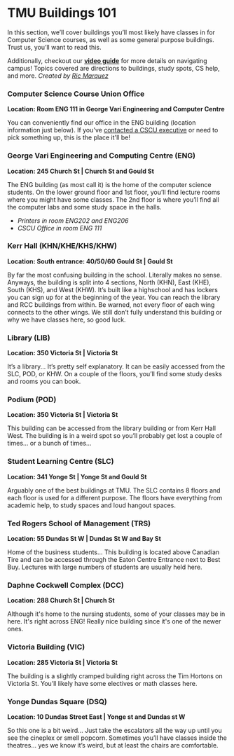 # TMU Buildings 101

In this section, we’ll cover buildings you’ll most likely have classes in for Computer Science courses, as well as some general purpose buildings. Trust us, you’ll want to read this.

Additionally, checkout our **<a href="https://www.youtube.com/watch?v=eoVmgoIIhLo  
" target="_blank" rel="noopener noreferrer">video guide</a>** for more details on navigating campus! Topics covered are directions to buildings, study spots, CS help, and more. _Created by <a href="https://www.linkedin.com/in/richard-marquez-2001/  
" target="_blank" rel="noopener noreferrer"> Ric Marquez </a>_<br/>

<h3>Computer Science Course Union Office</h3>
<b>Location: Room ENG 111 in George Vari Engineering and Computer Centre</b><br/>

You can conveniently find our office in the ENG building (location information just below). If you've <a href="./contact" target="_blank" rel="noopener noreferrer">contacted a CSCU executive</a> or need to pick something up, this is the place it'll be!

<h3>George Vari Engineering and Computing Centre (ENG)</h3>
<b>Location: 245 Church St | Church St and Gould St</b><br/>

The ENG building (as most call it) is the home of the computer science students.
On the lower ground floor and 1st floor, you’ll find lecture rooms where you might have some classes. The 2nd floor is where you’ll find all the computer labs and some study space in the halls.

- _Printers in room ENG202 and ENG206_<br/>
- _CSCU Office in room ENG 111_

<h3>Kerr Hall (KHN/KHE/KHS/KHW)</h3>
<b>Location: South entrance: 40/50/60 Gould St | Gould St</b><br/>

By far the most confusing building in the school. Literally makes no sense. Anyways, the building is split into 4 sections, North (KHN), East (KHE), South (KHS), and West (KHW). It’s built like a highschool and has lockers you can sign up for at the beginning of the year. You can reach the library and RCC buildings from within. Be warned, not every floor of each wing connects to the other wings. We still don’t fully understand this building or why we have classes here, so good luck.

<h3>Library (LIB)</h3>
<b>Location: 350 Victoria St | Victoria St</b><br/>

It’s a library... It’s pretty self explanatory. It can be easily accessed from the SLC, POD, or KHW. On a couple of the floors, you’ll find some study desks and rooms you can book.

<h3>Podium (POD)</h3>
<b>Location: 350 Victoria St | Victoria St</b><br/>

This building can be accessed from the library building or from Kerr Hall West. The building is in a weird spot so you’ll probably get lost a couple of times… or a bunch of times…

<h3>Student Learning Centre (SLC)</h3>
<b>Location: 341 Yonge St | Yonge St and Gould St</b><br/>

Arguably one of the best buildings at TMU. The SLC contains 8 floors and each floor is used for a different purpose. The floors have everything from academic help, to study spaces and loud hangout spaces.

<h3>Ted Rogers School of Management (TRS)</h3>
<b>Location: 55 Dundas St W | Dundas St W and Bay St</b><br/>

Home of the business students… This building is located above Canadian Tire and can be accessed through the Eaton Centre Entrance next to Best Buy. Lectures with large numbers of students are usually held here.

<h3>Daphne Cockwell Complex (DCC)</h3>
<b>Location: 288 Church St | Church St</b><br/>

Although it's home to the nursing students, some of your classes may be in here. It's right across ENG! Really nice building since it's one of the newer ones.

<h3>Victoria Building (VIC)</h3>
<b>Location: 285 Victoria St | Victoria St</b><br/>

The building is a slightly cramped building right across the Tim Hortons on Victoria St. You’ll likely have some electives or math classes here.

<h3>Yonge Dundas Square (DSQ)</h3>
<b>Location: 10 Dundas Street East | Yonge st and Dundas st W</b><br/>

So this one is a bit weird… Just take the escalators all the way up until you see the cineplex or smell popcorn. Sometimes you’ll have classes inside the theatres… yes we know it’s weird, but at least the chairs are comfortable.<br/>
